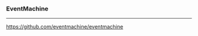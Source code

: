### EventMachine
---

https://github.com/eventmachine/eventmachine


```
```

```ruby
```

```
```

